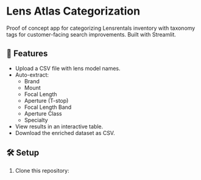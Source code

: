 # Lens Atlas Categorization

Proof of concept app for categorizing Lensrentals inventory with taxonomy tags for customer-facing search improvements. Built with Streamlit.

## 🚀 Features

- Upload a CSV file with lens model names.
- Auto-extract:
  - Brand
  - Mount
  - Focal Length
  - Aperture (T-stop)
  - Focal Length Band
  - Aperture Class
  - Specialty
- View results in an interactive table.
- Download the enriched dataset as CSV.

## 🛠 Setup

1. Clone this repository:

